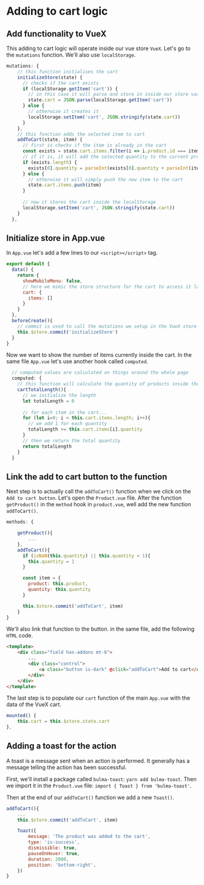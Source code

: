 # Adding to cart logic

## Add functionality to VueX

This adding to cart logic will operate inside our vue store `VueX`. Let's go to the `mutations` function. We'll also use `localStorage`.

```javascript
mutations: {
    // this function initialises the cart
    initializeStore(state) {
      // checks if the cart exists
      if (localStorage.getItem('cart')) {
        // in this case it will parse and store in inside our store variable named cart
        state.cart = JSON.parse(localStorage.getItem('cart'))
      } else {
        // otherwise it creates it
        localStorage.setItem('cart', JSON.stringify(state.cart))
      }
    },
    // this function adds the selected item to cart
    addToCart(state, item) {
      // first is checks if the item is already in the cart
      const exists = state.cart.items.filter(i => i.product.id === item.product.id)
      // if it is, it will add the selected quantity to the current product in the cart
      if (exists.length) {
        exists[0].quantity = parseInt(exists[0].quantity + parseInt(item.quantity))
      } else {
        // otherwise it will simply push the new item to the cart
        state.cart.items.push(item)
      }
      
      // now it stores the cart inside the localStorage
      localStorage.setItem('cart', JSON.stringify(state.cart))
    }
  },
```

## Initialize store in App.vue

In `App.vue` let's add a few lines to our `<script></script>` tag.

```javascript
export default {
  data() {
    return {
      showMobileMenu: false,
      // here we mimic the store structure for the cart to access it later
      cart: {
        items: []
      }
    }
  },
  beforeCreate(){
    // commit is used to call the mutations we setup in the VueX store
    this.$store.commit('initializeStore')
  }
}
```

Now we want to show the number of items currently inside the cart. In the same file `App.vue` let's use another hook called `computed`.

```javascript
  // computed values are calculated on things around the whole page
  computed: {
    // this function will calculate the quantity of products inside the cart
    cartTotalLength(){
      // we initialize the length
      let totalLength = 0
      
      // for each item in the cart...
      for (let i=0; i < this.cart.items.length; i++){
        // we add 1 for each quantity
        totalLength += this.cart.items[i].quantity
      }
      // then we return the total quantity
      return totalLength
    }
  }
```

## Link the add to cart button to the function

Next step is to actually call the `addToCart()` function when we click on the `Add to cart button`. Let's open the `Product.vue` file. After the function `getProduct()` in the `method` hook in  `product.vue`, well add the new function `addToCart()`.

```javascript
methods: {

    getProduct(){
        ...
    },
    addToCart(){
      if (isNaN(this.quantity) || this.quantity < 1){
        this.quantity = 1
      }

      const item = {
        product: this.product,
        quantity: this.quantity
      }

      this.$store.commit('addToCart', item)
    }
}
```

We'll also link that function to the button. in the same file, add the following `HTML` code.

```html
<template>
    <div class="field has-addons mt-6">
        ...
        <div class="control">
            <a class="button is-dark" @click="addToCart">Add to cart</a>
        </div>
    </div>
</template>
```

The last step is to populate our `cart` function of the main `App.vue` with the data of the VueX cart.

```javascript
mounted() {
    this.cart = this.$store.state.cart
},
```

## Adding a toast for the action

A toast is a message sent when an action is performed. It generally has a message telling the action has been successful.

First, we'll install a package called `bulma-toast`: `yarn add bulma-toast`. Then we import it in the `Product.vue` file: `import { Toast } from 'bulma-toast'`.

Then at the end of our `addToCart()` function we add a new `Toast()`.

```javascript
addToCart(){
    ...
    this.$store.commit('addToCart', item)

    Toast({
        message: 'The product was added to the cart',
        type: 'is-success',
        dismissible: true,
        pauseOnHover: true,
        duration: 2000,
        position: 'bottom-right',
    })
}
```